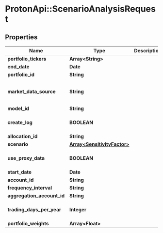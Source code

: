 # ProtonApi::ScenarioAnalysisRequest

## Properties
Name | Type | Description | Notes
------------ | ------------- | ------------- | -------------
**portfolio_tickers** | **Array&lt;String&gt;** |  | [optional] 
**end_date** | **Date** |  | [optional] 
**portfolio_id** | **String** |  | [optional] 
**market_data_source** | **String** |  | [optional] [default to &#39;nucleus&#39;]
**model_id** | **String** |  | [optional] 
**create_log** | **BOOLEAN** |  | [optional] [default to false]
**allocation_id** | **String** |  | [optional] 
**scenario** | [**Array&lt;SensitivityFactor&gt;**](SensitivityFactor.md) |  | 
**use_proxy_data** | **BOOLEAN** |  | [optional] [default to false]
**start_date** | **Date** |  | [optional] 
**account_id** | **String** |  | [optional] 
**frequency_interval** | **String** |  | 
**aggregation_account_id** | **String** |  | [optional] 
**trading_days_per_year** | **Integer** |  | [optional] [default to 252]
**portfolio_weights** | **Array&lt;Float&gt;** |  | [optional] 


